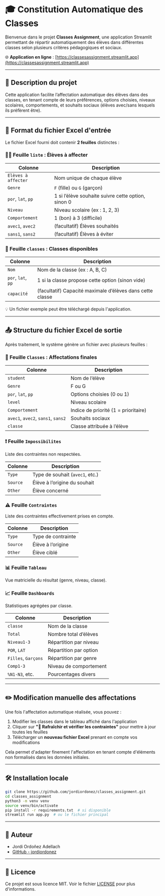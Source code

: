 # 🎓 Constitution Automatique des Classes

Bienvenue dans le projet **Classes Assignment**, une application Streamlit permettant de répartir automatiquement des élèves dans différentes classes selon plusieurs critères pédagogiques et sociaux.

🌐 **Application en ligne** : [https://classesassignment.streamlit.app](https://classesassignment.streamlit.app)

---

## 📝 Description du projet

Cette application facilite l’affectation automatique des élèves dans des classes, en tenant compte de leurs préférences, options choisies, niveaux scolaires, comportements, et souhaits sociaux (élèves avec/sans lesquels ils préfèrent être).

---

## 📄 Format du fichier Excel d'entrée

Le fichier Excel fourni doit contenir **2 feuilles** distinctes :

### 🧑‍🎓 Feuille `liste` : Élèves à affecter

| Colonne           | Description                                                        |
|-------------------|--------------------------------------------------------------------|
| `Elèves à affecter` | Nom unique de chaque élève                                       |
| `Genre`           | `F` (fille) ou `G` (garçon)                                        |
| `por`, `lat`, `pp` | 1 si l’élève souhaite suivre cette option, sinon 0               |
| `Niveau`          | Niveau scolaire (ex : 1, 2, 3)                                     |
| `Comportement`    | 1 (bon) à 3 (difficile)                                            |
| `avec1`, `avec2`  | (facultatif) Élèves souhaités                                     |
| `sans1`, `sans2`  | (facultatif) Élèves à éviter                                      |

### 🏫 Feuille `classes` : Classes disponibles

| Colonne    | Description                                                            |
|------------|------------------------------------------------------------------------|
| `Nom`      | Nom de la classe (ex : A, B, C)                                        |
| `por`, `lat`, `pp` | 1 si la classe propose cette option (sinon vide)            |
| `capacité` | (facultatif) Capacité maximale d’élèves dans cette classe             |

💡 Un fichier exemple peut être téléchargé depuis l'application.

---

## 📤 Structure du fichier Excel de sortie

Après traitement, le système génère un fichier avec plusieurs feuilles :

### 🏫 Feuille `Classes` : Affectations finales
| Colonne        | Description                            |
|----------------|----------------------------------------|
| `student`      | Nom de l’élève                         |
| `Genre`        | F ou G                                 |
| `por`, `lat`, `pp` | Options choisies (0 ou 1)          |
| `level`        | Niveau scolaire                        |
| `Comportement` | Indice de priorité (1 = prioritaire)  |
| `avec1`, `avec2`, `sans1`, `sans2` | Souhaits sociaux    |
| `classe`       | Classe attribuée à l’élève             |

### ❗ Feuille `Impossibilites`
Liste des contraintes non respectées.

| Colonne  | Description                      |
|----------|----------------------------------|
| `Type`   | Type de souhait (`avec1`, etc.)  |
| `Source` | Élève à l’origine du souhait     |
| `Other`  | Élève concerné                   |

### ⚠️ Feuille `Contraintes`
Liste des contraintes effectivement prises en compte.

| Colonne  | Description                      |
|----------|----------------------------------|
| `Type`   | Type de contrainte               |
| `Source` | Élève à l’origine                |
| `Other`  | Élève ciblé                      |

### 📊 Feuille `Tableau`
Vue matricielle du résultat (genre, niveau, classe).

### 📈 Feuille `Dashboards`
Statistiques agrégées par classe.

| Colonne          | Description                        |
|------------------|------------------------------------|
| `classe`         | Nom de la classe                   |
| `Total`          | Nombre total d’élèves              |
| `Niveau1-3`      | Répartition par niveau             |
| `POR`, `LAT`     | Répartition par option             |
| `Filles`, `Garçons` | Répartition par genre          |
| `Comp1-3`        | Niveau de comportement             |
| `%N1-N3`, etc.   | Pourcentages divers                |

---

## ✏️ Modification manuelle des affectations

Une fois l'affectation automatique réalisée, vous pouvez :

1. Modifier les classes dans le tableau affiché dans l'application
2. Cliquer sur **"🔁 Rafraîchir et vérifier les contraintes"** pour mettre à jour toutes les feuilles
3. Télécharger un **nouveau fichier Excel** prenant en compte vos modifications

Cela permet d'adapter finement l'affectation en tenant compte d'éléments non formalisés dans les données initiales.


---

## 🛠️ Installation locale

```bash
git clone https://github.com/jordiordonez/classes_assignment.git
cd classes_assignment
python3 -m venv venv
source venv/bin/activate
pip install -r requirements.txt  # si disponible
streamlit run app.py  # ou le fichier principal
```

---

## 👤 Auteur

- Jordi Ordoñez Adellach  
- [GitHub - jordiordonez](https://github.com/jordiordonez)

---

## 📄 Licence

Ce projet est sous licence MIT. Voir le fichier [LICENSE](https://github.com/jordiordonez/classes_assignment/blob/main/LICENCE) pour plus d'informations.


